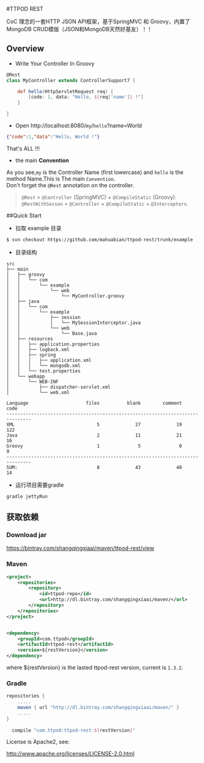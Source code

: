 #TTPOD REST



CoC 理念的一套HTTP JSON API框架，基于SpringMVC 和 Groovy，内置了 MongoDB CRUD模版（JSON和MongoDB天然好基友）！！


## Overview

* Write Your Controller In Groovy

``` groovy
@Rest
class MyController extends ControllerSupport7 {

    def hello(HttpServletRequest req) {
        [code: 1, data: "Hello, ${req['name']} !"]
    }

}
```

                               
* Open http://localhost:8080/`my`/`hello`?name=World


``` json
{"code":1,"data":"Hello, World !"}
```

That's ALL !!!

* the main **Convention**


As you see,`my` is the Controller Name (first lowercase) and `hello` is the method Name.This is The main `Convention`.   
Don't forget the  `@Rest` annotation on the controller.    
>`@Rest` =  `@Controller` (SpringMVC) + `@CompileStatic` (Groovy).
>`@RestWithSesson` = `@Controller` +  `@CompileStatic` + `@Interceptors`.


##Quick Start


* 拉取 example 目录


``` bash
$ svn checkout https://github.com/mahuabian/ttpod-rest/trunk/example
```
* 目录结构

``` 
src
├── main
│   ├── groovy
│   │   └── com
│   │       └── example
│   │           └── web
│   │               └── MyController.groovy
│   ├── java
│   │   └── com
│   │       └── example
│   │           ├── session
│   │           │   └── MySessionInterceptor.java
│   │           └── web
│   │               └── Base.java
│   ├── resources
│   │   ├── application.properties
│   │   ├── logback.xml
│   │   ├── spring
│   │   │   ├── application.xml
│   │   │   └── mongodb.xml
│   │   └── test.properties
│   └── webapp
│       └── WEB-INF
│           ├── dispatcher-servlet.xml
│           └── web.xml
```

```
Language                     files          blank        comment           code
-------------------------------------------------------------------------------
XML                              5             27             19            122
Java                             2             11             21             16
Groovy                           1              5              0              9
-------------------------------------------------------------------------------
SUM:                             8             43             40            14
```

* 运行项目需要gradle

``` bash
gradle jettyRun
```









## 获取依赖 

### Download jar

<https://bintray.com/shangqingxiaai/maven/ttpod-rest/view>


### Maven

```xml
<project>
    <repositories>
        <repository>
            <id>ttpod-repo</id>
            <url>http://dl.bintray.com/shangqingxiaai/maven/</url>
        </repository>
    </repositories>
</project>


<dependency>
    <groupId>com.ttpod</groupId>
    <artifactId>ttpod-rest</artifactId>
    <version>${restVersion}</version>
</dependency>    
```

where ${restVersion} is the lasted ttpod-rest version, current is `1.3.2`.

### Gradle

``` groovy
repositories {
    .....
    maven { url "http://dl.bintray.com/shangqingxiaai/maven/" }
    .....
}
  
  compile "com.ttpod:ttpod-rest:${restVersion}"
```  

  




License is Apache2, see:

  http://www.apache.org/licenses/LICENSE-2.0.html
  






